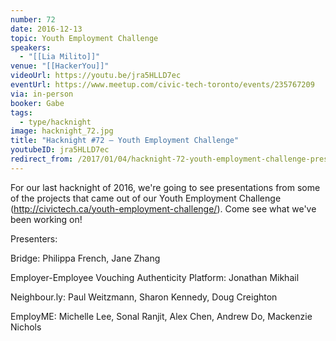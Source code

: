 ```yaml
---
number: 72
date: 2016-12-13
topic: Youth Employment Challenge
speakers:
  - "[[Lia Milito]]"
venue: "[[HackerYou]]"
videoUrl: https://youtu.be/jra5HLLD7ec
eventUrl: https://www.meetup.com/civic-tech-toronto/events/235767209
via: in-person
booker: Gabe
tags:
  - type/hacknight
image: hacknight_72.jpg
title: "Hacknight #72 – Youth Employment Challenge"
youtubeID: jra5HLLD7ec
redirect_from: /2017/01/04/hacknight-72-youth-employment-challenge-presentations/
---
```


For our last hacknight of 2016, we're going to see presentations from some of the projects that came out of our Youth Employment Challenge (http://civictech.ca/youth-employment-challenge/). Come see what we've been working on!

Presenters:

Bridge: Philippa French, Jane Zhang

Employer-Employee Vouching Authenticity Platform: Jonathan Mikhail

Neighbour.ly: Paul Weitzmann, Sharon Kennedy, Doug Creighton

EmployME: Michelle Lee, Sonal Ranjit, Alex Chen, Andrew Do, Mackenzie Nichols